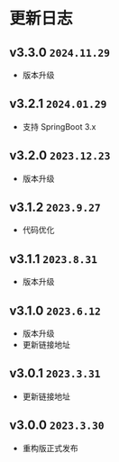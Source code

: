 # 更新日志

## v3.3.0 `2024.11.29`

- 版本升级

## v3.2.1 `2024.01.29`

- 支持 SpringBoot 3.x

## v3.2.0 `2023.12.23`

- 版本升级

## v3.1.2 `2023.9.27`

- 代码优化

## v3.1.1 `2023.8.31`

- 版本升级

## v3.1.0 `2023.6.12`

- 版本升级
- 更新链接地址

## v3.0.1 `2023.3.31`

- 更新链接地址

## v3.0.0 `2023.3.30`

- 重构版正式发布
